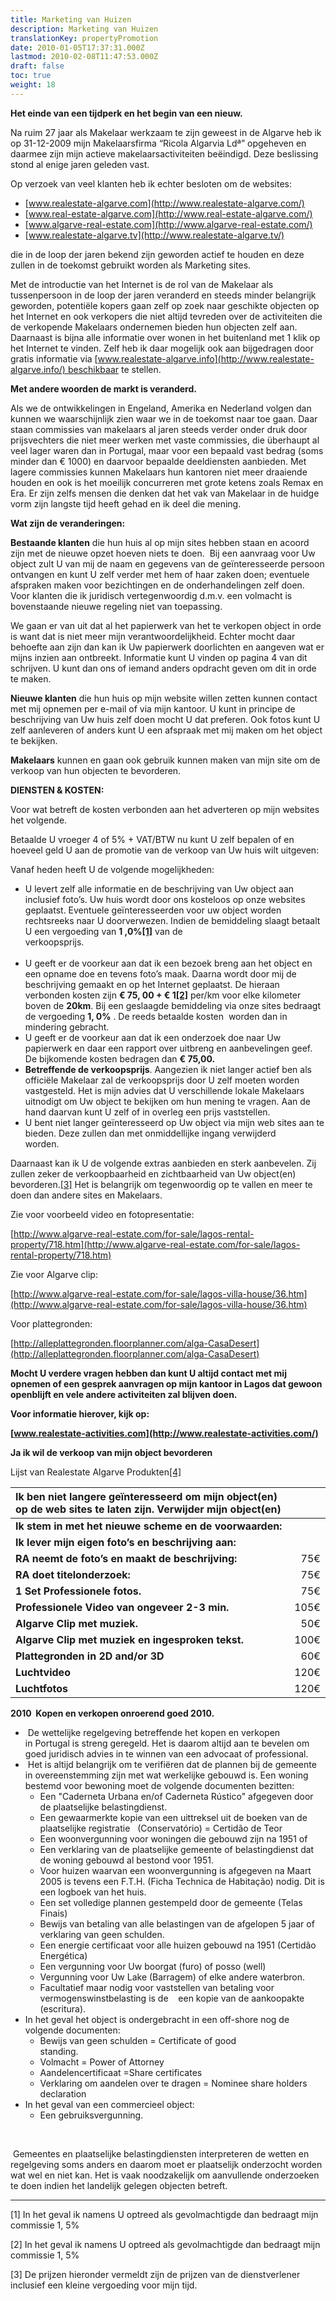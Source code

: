 ```yaml
---
title: Marketing van Huizen
description: Marketing van Huizen
translationKey: propertyPromotion
date: 2010-01-05T17:37:31.000Z
lastmod: 2010-02-08T11:47:53.000Z
draft: false
toc: true
weight: 18
---
```


**Het einde van een tijdperk en het begin van een nieuw.**

Na ruim 27 jaar als Makelaar werkzaam te zijn geweest in de Algarve heb ik op 31-12-2009 mijn Makelaarsfirma “Ricola Algarvia Ldª” opgeheven en daarmee zijn mijn actieve makelaarsactiviteiten beëindigd. Deze beslissing stond al enige jaren geleden vast.

Op verzoek van veel klanten heb ik echter besloten om de websites:

* [www.realestate-algarve.com](http://www.realestate-algarve.com/)
* [www.real-estate-algarve.com](http://www.real-estate-algarve.com/)
* [www.algarve-real-estate.com](http://www.algarve-real-estate.com/)
* [www.realestate-algarve.tv](http://www.realestate-algarve.tv/)

die in de loop der jaren bekend zijn geworden actief te houden en deze zullen in de toekomst gebruikt worden als Marketing sites.

Met de introductie van het Internet is de rol van de Makelaar als tussenpersoon in de loop der jaren veranderd en steeds minder belangrijk geworden, potentiële kopers gaan zelf op zoek naar geschikte objecten op het Internet en ook verkopers die niet altijd tevreden over de activiteiten die de verkopende Makelaars ondernemen bieden hun objecten zelf aan. Daarnaast is bijna alle informatie over wonen in het buitenland met 1 klik op het Internet te vinden. Zelf heb ik daar mogelijk ook aan bijgedragen door gratis informatie via [www.realestate-algarve.info](http://www.realestate-algarve.info/) beschikbaar te stellen.

**Met andere woorden de markt is veranderd.**
 

Als we de ontwikkelingen in Engeland, Amerika en Nederland volgen dan kunnen we waarschijnlijk zien waar we in de toekomst naar toe gaan. Daar staan commissies van makelaars al jaren steeds verder onder druk door prijsvechters die niet meer werken met vaste commissies, die überhaupt al veel lager waren dan in Portugal, maar voor een bepaald vast bedrag (soms minder dan € 1000) en daarvoor bepaalde deeldiensten aanbieden. Met lagere commissies kunnen Makelaars hun kantoren niet meer draaiende houden en ook is het moeilijk concurreren met grote ketens zoals Remax en Era. Er zijn zelfs mensen die denken dat het vak van Makelaar in de huidge vorm zijn langste tijd heeft gehad en ik deel die mening.

**Wat zijn de veranderingen:**
 

**Bestaande klanten** die hun huis al op mijn sites hebben staan en acoord zijn met de nieuwe opzet hoeven niets te doen.  Bij een aanvraag voor Uw object zult U van mij de naam en gegevens van de geïnteresseerde persoon ontvangen en kunt U zelf verder met hem of haar zaken doen; eventuele afspraken maken voor bezichtingen en de onderhandelingen zelf doen. Voor klanten die ik juridisch vertegenwoordig d.m.v. een volmacht is bovenstaande nieuwe regeling niet van toepassing.

We gaan er van uit dat al het papierwerk van het te verkopen object in orde is want dat is niet meer mijn verantwoordelijkheid. Echter mocht daar behoefte aan zijn dan kan ik Uw papierwerk doorlichten en aangeven wat er mijns inzien aan ontbreekt. Informatie kunt U vinden op pagina 4 van dit schrijven. U kunt dan ons of iemand anders opdracht geven om dit in orde te maken.

**Nieuwe klanten** die hun huis op mijn website willen zetten kunnen contact met mij opnemen per e-mail of via mijn kantoor. U kunt in principe de beschrijving van Uw huis zelf doen mocht U dat preferen. Ook fotos kunt U zelf aanleveren of anders kunt U een afspraak met mij maken om het object te bekijken.

**Makelaars** kunnen en gaan ook gebruik kunnen maken van mijn site om de verkoop van hun objecten te bevorderen.

**DIENSTEN & KOSTEN:**

Voor wat betreft de kosten verbonden aan het adverteren op mijn websites het volgende.

Betaalde U vroeger 4 of 5% + VAT/BTW nu kunt U zelf bepalen of en hoeveel geld U aan de promotie van de verkoop van Uw huis wilt uitgeven:

Vanaf heden heeft U de volgende mogelijkheden:

* U levert zelf alle informatie en de beschrijving van Uw object aan inclusief foto’s. Uw huis wordt door ons kosteloos op onze websites geplaatst. Eventuele geïnteresseerden voor uw object worden rechtsreeks naar U doorverwezen. Indien de bemiddeling slaagt betaalt U een vergoeding van **1 ,0%[\[1\]](http://www.realestate-activities.com/admin/pd_edit.htm#_ftn1)** van de verkoopsprijs.                                                                                                                                                                                                
* U geeft er de voorkeur aan dat ik een bezoek breng aan het object en een opname doe en tevens foto’s maak. Daarna wordt door mij de beschrijving gemaakt en op het Internet geplaatst. De hieraan verbonden kosten zijn **€ 75, 00 + € 1[\[2\]](http://www.realestate-activities.com/admin/pd_edit.htm#_ftn2)** per/km voor elke kilometer boven de **20km**. Bij een geslaagde bemiddeling via onze sites bedraagt de vergoeding **1, 0%** . De reeds betaalde kosten  worden dan in mindering gebracht.      
* U geeft er de voorkeur aan dat ik een onderzoek doe naar Uw papierwerk en daar een rapport over uitbreng en aanbevelingen geef. De bijkomende kosten bedragen dan **€ 75,00.**
* **Betreffende de verkoopsprijs**. Aangezien ik niet langer actief ben als officiële Makelaar zal de verkoopsprijs door U zelf moeten worden vastgesteld. Het is mijn advies dat U verschillende lokale Makelaars uitnodigt om Uw object te bekijken om hun mening te vragen. Aan de hand daarvan kunt U zelf of in overleg een prijs vaststellen.
* U bent niet langer geïnteresseerd op Uw object via mijn web sites aan te bieden. Deze zullen dan met onmiddellijke ingang verwijderd worden.                     

Daarnaast kan ik U de volgende extras aanbieden en sterk aanbevelen. Zij zullen zeker de verkoopbaarheid en zichtbaarheid van Uw object(en) bevorderen.[\[3\]](http://www.realestate-activities.com/admin/pd_edit.htm#_ftn3) Het is belangrijk om tegenwoordig op te vallen en meer te doen dan andere sites en Makelaars.

Zie voor voorbeeld video en fotopresentatie:

[http://www.algarve-real-estate.com/for-sale/lagos-rental-property/718.htm](http://www.algarve-real-estate.com/for-sale/lagos-rental-property/718.htm)

Zie voor Algarve clip:

[http://www.algarve-real-estate.com/for-sale/lagos-villa-house/36.htm](http://www.algarve-real-estate.com/for-sale/lagos-villa-house/36.htm)

Voor plattegronden:

[http://alleplattegronden.floorplanner.com/alga-CasaDesert](http://alleplattegronden.floorplanner.com/alga-CasaDesert)

**Mocht U verdere vragen hebben dan kunt U altijd contact met mij opnemen of een gesprek aanvragen op mijn kantoor in Lagos dat gewoon openblijft en vele andere activiteiten zal blijven doen.**

**Voor informatie hierover, kijk op:**

**[www.realestate-activities.com](http://www.realestate-activities.com/)**

**Ja ik wil de verkoop van mijn object bevorderen**

Lijst van Realestate Algarve Produkten[\[4\]](http://www.realestate-activities.com/admin/pd_edit.htm#_ftn4)

| **Ik ben niet langere geïnteresseerd om mijn object(en) op de web sites te laten zijn. Verwijder mijn object(en)** |      |
| :----------------------------------------------------------------------------------------------------------------- | ---: |
| **Ik stem in met het nieuwe scheme en de voorwaarden:**                                                            |      |
| **Ik lever mijn eigen foto’s en beschrijving aan:**                                                                |      |
| **RA neemt de foto’s en maakt de beschrijving:**                                                                   |  75€ |
| **RA doet titelonderzoek:**                                                                                        |  75€ |
| **1 Set Professionele fotos.**                                                                                     |  75€ |
| **Professionele Video van ongeveer 2-3 min.**                                                                      | 105€ |
| **Algarve Clip met muziek.**                                                                                       |  50€ |
| **Algarve Clip met muziek en ingesproken tekst.**                                                                  | 100€ |
| **Plattegronden in 2D and/or 3D**                                                                                  |  60€ |
| **Luchtvideo**                                                                                                     | 120€ |
| **Luchtfotos**                                                                                                     | 120€ |

**2010  Kopen en verkopen onroerend goed 2010.**

*  De wettelijke regelgeving betreffende het kopen en verkopen in Portugal is streng geregeld. Het is daarom altijd aan te bevelen om goed juridisch advies in te winnen van een advocaat of professional.
*  Het is altijd belangrijk om te verifiëren dat de plannen bij de gemeente in overeenstemming zijn met wat werkelijke gebouwd is. Een woning bestemd voor bewoning moet de volgende documenten bezitten:
  * Een "Caderneta Urbana en/of Caderneta Rústico" afgegeven door de plaatselijke belastingdienst.
  * Een gewaarmerkte kopie van een uittreksel uit de boeken van de plaatselijke registratie   (Conservatório) = Certidão de Teor
  * Een woonvergunning voor woningen die gebouwd zijn na 1951 of
  * Een verklaring van de plaatselijke gemeente of belastingdienst dat de woning gebouwd al bestond voor 1951.
  * Voor huizen waarvan een woonvergunning is afgegeven na Maart 2005 is tevens een F.T.H. (Ficha Technica de Habitação) nodig. Dit is een logboek van het huis.
  * Een set volledige plannen gestempeld door de gemeente (Telas Finais)
  * Bewijs van betaling van alle belastingen van de afgelopen 5 jaar of verklaring van geen schulden.
  * Een energie certificaat voor alle huizen gebouwd na 1951 (Certidão Energética)
  * Een vergunning voor Uw boorgat (furo) of posso (well)
  * Vergunning voor Uw Lake (Barragem) of elke andere waterbron.
  * Facultatief maar nodig voor vaststellen van betaling voor vermogenswinstbelasting is de    een kopie van de aankoopakte (escritura).
* In het geval het object is ondergebracht in een off-shore nog de volgende documenten:
  * Bewijs van geen schulden = Certificate of good standing.                                                  
  * Volmacht = Power of Attorney
  * Aandelencertificaat =Share certificates
  * Verklaring om aandelen over te dragen = Nominee share holders declaration 
* In het geval van een commercieel object:
  * Een gebruiksvergunning.                                      

  
 

 Gemeentes en plaatselijke belastingdiensten interpreteren de wetten en regelgeving soms anders en daarom moet er plaatselijk onderzocht worden wat wel en niet kan. Het is vaak noodzakelijk om aanvullende onderzoeken te doen indien het landelijk gelegen objecten betreft.

***

\[1] In het geval ik namens U optreed als gevolmachtigde dan bedraagt mijn commissie 1, 5%

\[2] In het geval ik namens U optreed als gevolmachtigde dan bedraagt mijn commissie 1, 5%

\[3] De prijzen hieronder vermeldt zijn de prijzen van de dienstverlener inclusief een kleine vergoeding voor mijn tijd.
